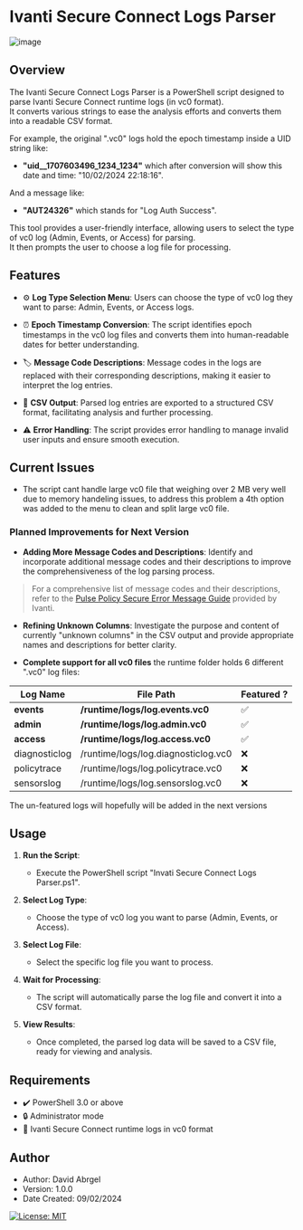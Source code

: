 # Ivanti Secure Connect Logs Parser

![image](https://github.com/SeizeCyber/Ivanti-Secure-Connect-Logs-Parser/assets/42407252/54b81250-4908-422f-955f-01a2645441a8)


## Overview

The Ivanti Secure Connect Logs Parser is a PowerShell script designed to parse Ivanti Secure Connect runtime logs (in vc0 format).  
It converts various strings to ease the analysis efforts and converts them into a readable CSV format.  
  
For example, the original ".vc0" logs hold the epoch timestamp inside a UID string like:  
- **"uid__1707603496_1234_1234"** which after conversion will show this date and time: "10/02/2024 22:18:16".
  
And a message like:  
- **"AUT24326"**  which stands for "Log Auth Success".

This tool provides a user-friendly interface, allowing users to select the type of vc0 log (Admin, Events, or Access) for parsing.  
It then prompts the user to choose a log file for processing.

## Features

- :gear: **Log Type Selection Menu**: Users can choose the type of vc0 log they want to parse: Admin, Events, or Access logs.
  
- :alarm_clock: **Epoch Timestamp Conversion**: The script identifies epoch timestamps in the vc0 log files and converts them into human-readable dates for better understanding.

- :label: **Message Code Descriptions**: Message codes in the logs are replaced with their corresponding descriptions, making it easier to interpret the log entries.

- :page_with_curl: **CSV Output**: Parsed log entries are exported to a structured CSV format, facilitating analysis and further processing.

- :warning: **Error Handling**: The script provides error handling to manage invalid user inputs and ensure smooth execution.

## Current Issues 
- The script cant handle large vc0 file that weighing over 2 MB very well due to memory handeling issues,
  to address this problem a 4th option was added to the menu to clean and split large vc0 file.
  
### Planned Improvements for Next Version

- **Adding More Message Codes and Descriptions**: Identify and incorporate additional message codes and their descriptions to improve the comprehensiveness of the log parsing process.
> For a comprehensive list of message codes and their descriptions, refer to the [Pulse Policy Secure Error Message Guide](https://help.ivanti.com/ps/legacy/PPS/9.1Rx/9.1R9/Pulse-Policy-Secure-Error-Message-Guide.pdf) provided by Ivanti.


- **Refining Unknown Columns**: Investigate the purpose and content of currently "unknown columns" in the CSV output and provide appropriate names and descriptions for better clarity.
  
- **Complete support for all vc0 files** the runtime folder holds 6 different ".vc0" log files:

| Log Name      | File Path                              | Featured ?
|---------------|----------------------------------------|---------------|  
| **events**        | **/runtime/logs/log.events.vc0**           | ✅        |  
| **admin**         | **/runtime/logs/log.admin.vc0**            | ✅        |   
| **access**        | **/runtime/logs/log.access.vc0**           | ✅        |  
| diagnosticlog | /runtime/logs/log.diagnosticlog.vc0    | ❌        |  
| policytrace   | /runtime/logs/log.policytrace.vc0      | ❌        |  
| sensorslog    | /runtime/logs/log.sensorslog.vc0       | ❌        |   

The un-featured logs will hopefully will be added in the next versions

## Usage

1. **Run the Script**:
   - Execute the PowerShell script "Invati Secure Connect Logs Parser.ps1".
   
2. **Select Log Type**:
   - Choose the type of vc0 log you want to parse (Admin, Events, or Access).

3. **Select Log File**:
   - Select the specific log file you want to process.

4. **Wait for Processing**:
   - The script will automatically parse the log file and convert it into a CSV format.

5. **View Results**:
   - Once completed, the parsed log data will be saved to a CSV file, ready for viewing and analysis.

## Requirements

- :heavy_check_mark: PowerShell 3.0 or above
- :lock: Administrator mode
- :file_folder: Ivanti Secure Connect runtime logs in vc0 format

## Author

- Author: David Abrgel
- Version: 1.0.0
- Date Created: 09/02/2024

[![License: MIT](https://img.shields.io/badge/License-MIT-blue.svg)](https://opensource.org/licenses/MIT)

